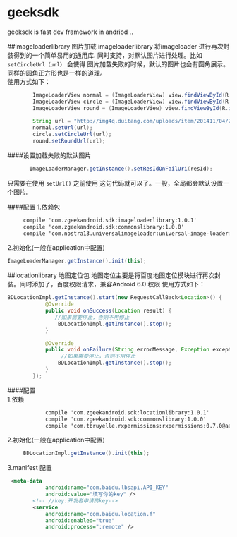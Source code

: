 # geeksdk
geeksdk is fast dev framework in andriod ..

##imageloaderlibrary 图片加载
imageloaderlibrary 将imageloader 进行再次封装得到的一个简单易用的通用库.
同时支持，对默认图片进行处理。比如 `setCircleUrl（url）` 会使得 图片加载失败的时候，默认的图片也会有圆角展示。同样的圆角正方形也是一样的道理。   
使用方式如下：
```java
        ImageLoaderView normal = (ImageLoaderView) view.findViewById(R.id.normal);
        ImageLoaderView circle = (ImageLoaderView) view.findViewById(R.id.circle);
        ImageLoaderView round = (ImageLoaderView) view.findViewById(R.id.round);
   
        String url = "http://img4q.duitang.com/uploads/item/201411/04/20141104225919_ZR3h5.thumb.224_0.jpeg";
        normal.setUrl(url);
        circle.setCircleUrl(url);
        round.setRoundUrl(url);
```

####设置加载失败的默认图片
 ```java
        ImageLoaderManager.getInstance().setResIdOnFailUri(resId);
 ```
 只需要在使用 `setUrl()` 之前使用 这句代码就可以了。一般，全局都会默认设置一个图片。
 
####配置
1.依赖包

```xml
     compile 'com.zgeekandroid.sdk:imageloaderlibrary:1.0.1'
     compile 'com.zgeekandroid.sdk:commonslibrary:1.0.0'
     compile 'com.nostra13.universalimageloader:universal-image-loader:1.9.5'
```
2.初始化(一般在application中配置)
```java
ImageLoaderManager.getInstance().init(this);
```


##locationlibrary 地图定位包
地图定位主要是将百度地图定位模块进行再次封装。同时添加了，百度权限请求，兼容Android 6.0 权限
使用方式如下：
```java
BDLocationImpl.getInstance().start(new RequestCallBack<Location>() {
            @Override
            public void onSuccess(Location result) {
               //如果需要停止，否则不用停止
                BDLocationImpl.getInstance().stop();
            }

            @Override
            public void onFailure(String errorMessage, Exception exception) {
                 //如果需要停止，否则不用停止
                BDLocationImpl.getInstance().stop();
            }
        });
```
####配置  
1.依赖
```xml
            compile 'com.zgeekandroid.sdk:locationlibrary:1.0.1'
            compile 'com.zgeekandroid.sdk:commonslibrary:1.0.0'
            compile 'com.tbruyelle.rxpermissions:rxpermissions:0.7.0@aar'
 ```

2.初始化(一般在application中配置)
```java
     BDLocationImpl.getInstance().init(this);
```
3.manifest 配置
```xml
 <meta-data
            android:name="com.baidu.lbsapi.API_KEY"
            android:value="填写你的key" />
        <!-- //key:开发者申请的key-->
        <service
            android:name="com.baidu.location.f"
            android:enabled="true"
            android:process=":remote" />
```
